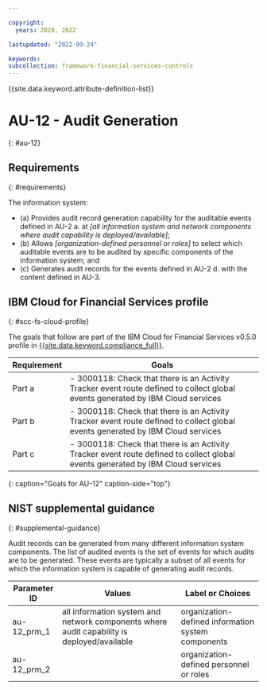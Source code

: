 ```yaml
---

copyright:
  years: 2020, 2022

lastupdated: "2022-09-24"

keywords: 
subcollection: framework-financial-services-controls
---
```


{{site.data.keyword.attribute-definition-list}}

         
# AU-12 - Audit Generation
{: #au-12}

## Requirements
{: #requirements}

The information system:

- (a) Provides audit record generation capability for the auditable events defined in AU-2 a. at _[all information system and network components where audit capability is deployed/available]_;
- (b) Allows _[organization-defined personnel or roles]_ to select which auditable events are to be audited by specific components of the information system; and
- (c) Generates audit records for the events defined in AU-2 d. with the content defined in AU-3.

## IBM Cloud for Financial Services profile
{: #scc-fs-cloud-profile}

The goals that follow are part of the IBM Cloud for Financial Services v0.5.0 profile in [{{site.data.keyword.compliance_full}}](/docs/security-compliance?topic=security-compliance-getting-started).

| Requirement | Goals |
|-------------|-------|
| Part a | - 3000118: Check that there is an Activity Tracker event route defined to collect global events generated by IBM Cloud services | 
| Part b | - 3000118: Check that there is an Activity Tracker event route defined to collect global events generated by IBM Cloud services | 
| Part c | - 3000118: Check that there is an Activity Tracker event route defined to collect global events generated by IBM Cloud services | 
{: caption="Goals for AU-12" caption-side="top"}

## NIST supplemental guidance
{: #supplemental-guidance}

Audit records can be generated from many different information system components. The list of audited events is the set of events for which audits are to be generated. These events are typically a subset of all events for which the information system is capable of generating audit records.

| Parameter ID | Values | Label or Choices |
|---|---|---|
| au-12_prm_1 | all information system and network components where audit capability is deployed/available | organization-defined information system components |
| au-12_prm_2 |  | organization-defined personnel or roles |

